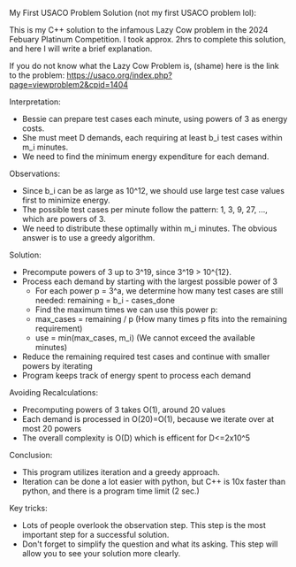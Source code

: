 My First USACO Problem Solution (not my first USACO problem lol):

This is my C++ solution to the infamous Lazy Cow problem in the 2024 Febuary Platinum Competition. I took approx. 2hrs to complete this solution, and here I will write a brief explanation.

If you do not know what the Lazy Cow Problem is, (shame) here is the link to the problem: https://usaco.org/index.php?page=viewproblem2&cpid=1404

Interpretation:
- Bessie can prepare test cases each minute, using powers of 3 as energy costs.
- She must meet D demands, each requiring at least b_i test cases within m_i minutes.
- We need to find the minimum energy expenditure for each demand.

Observations:
- Since b_i can be as large as 10^12, we should use large test case values first to minimize energy.
- The possible test cases per minute follow the pattern: 1, 3, 9, 27, ..., which are powers of 3.
- We need to distribute these optimally within m_i minutes. The obvious answer is to use a greedy algorithm.

Solution:
- Precompute powers of 3 up to 3^19, since 3^19 > 10^{12}.
- Process each demand by starting with the largest possible power of 3
     - For each power p = 3^a, we determine how many test cases are still needed: remaining = b_i - cases_done
     - Find the maximum times we can use this power p:
     - max_cases = remaining / p (How many times p fits into the remaining requirement)
     - use = min(max_cases, m_i) (We cannot exceed the available minutes)
- Reduce the remaining required test cases and continue with smaller powers by iterating
- Program keeps track of energy spent to process each demand

Avoiding Recalculations:
- Precomputing powers of 3 takes O(1), around 20 values
- Each demand is processed in O(20)=O(1), because we iterate over at most 20 powers
- The overall complexity is O(D) which is efficent for D<=2x10^5

Conclusion:
- This program utilizes iteration and a greedy approach.
- Iteration can be done a lot easier with python, but C++ is 10x faster than python, and there is a program time limit (2 sec.)

Key tricks:
- Lots of people overlook the observation step. This step is the most important step for a successful solution.
- Don't forget to simplify the question and what its asking. This step will allow you to see your solution more clearly.
